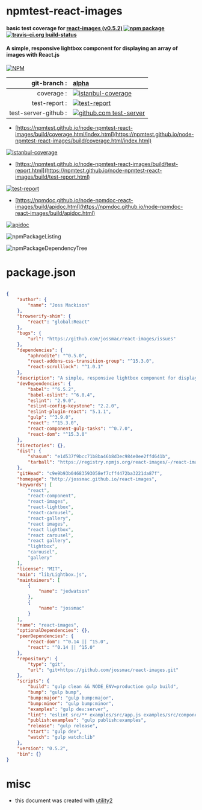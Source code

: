 # npmtest-react-images

#### basic test coverage for  [react-images (v0.5.2)](http://jossmac.github.io/react-images)  [![npm package](https://img.shields.io/npm/v/npmtest-react-images.svg?style=flat-square)](https://www.npmjs.org/package/npmtest-react-images) [![travis-ci.org build-status](https://api.travis-ci.org/npmtest/node-npmtest-react-images.svg)](https://travis-ci.org/npmtest/node-npmtest-react-images)

#### A simple, responsive lightbox component for displaying an array of images with React.js

[![NPM](https://nodei.co/npm/react-images.png?downloads=true&downloadRank=true&stars=true)](https://www.npmjs.com/package/react-images)

| git-branch : | [alpha](https://github.com/npmtest/node-npmtest-react-images/tree/alpha)|
|--:|:--|
| coverage : | [![istanbul-coverage](https://npmtest.github.io/node-npmtest-react-images/build/coverage.badge.svg)](https://npmtest.github.io/node-npmtest-react-images/build/coverage.html/index.html)|
| test-report : | [![test-report](https://npmtest.github.io/node-npmtest-react-images/build/test-report.badge.svg)](https://npmtest.github.io/node-npmtest-react-images/build/test-report.html)|
| test-server-github : | [![github.com test-server](https://npmtest.github.io/node-npmtest-react-images/GitHub-Mark-32px.png)](https://npmtest.github.io/node-npmtest-react-images/build/app/index.html) | | build-artifacts : | [![build-artifacts](https://npmtest.github.io/node-npmtest-react-images/glyphicons_144_folder_open.png)](https://github.com/npmtest/node-npmtest-react-images/tree/gh-pages/build)|

- [https://npmtest.github.io/node-npmtest-react-images/build/coverage.html/index.html](https://npmtest.github.io/node-npmtest-react-images/build/coverage.html/index.html)

[![istanbul-coverage](https://npmtest.github.io/node-npmtest-react-images/build/screenCapture.buildCi.browser.%252Ftmp%252Fbuild%252Fcoverage.lib.html.png)](https://npmtest.github.io/node-npmtest-react-images/build/coverage.html/index.html)

- [https://npmtest.github.io/node-npmtest-react-images/build/test-report.html](https://npmtest.github.io/node-npmtest-react-images/build/test-report.html)

[![test-report](https://npmtest.github.io/node-npmtest-react-images/build/screenCapture.buildCi.browser.%252Ftmp%252Fbuild%252Ftest-report.html.png)](https://npmtest.github.io/node-npmtest-react-images/build/test-report.html)

- [https://npmdoc.github.io/node-npmdoc-react-images/build/apidoc.html](https://npmdoc.github.io/node-npmdoc-react-images/build/apidoc.html)

[![apidoc](https://npmdoc.github.io/node-npmdoc-react-images/build/screenCapture.buildCi.browser.%252Ftmp%252Fbuild%252Fapidoc.html.png)](https://npmdoc.github.io/node-npmdoc-react-images/build/apidoc.html)

![npmPackageListing](https://npmtest.github.io/node-npmtest-react-images/build/screenCapture.npmPackageListing.svg)

![npmPackageDependencyTree](https://npmtest.github.io/node-npmtest-react-images/build/screenCapture.npmPackageDependencyTree.svg)



# package.json

```json

{
    "author": {
        "name": "Joss Mackison"
    },
    "browserify-shim": {
        "react": "global:React"
    },
    "bugs": {
        "url": "https://github.com/jossmac/react-images/issues"
    },
    "dependencies": {
        "aphrodite": "^0.5.0",
        "react-addons-css-transition-group": "^15.3.0",
        "react-scrolllock": "^1.0.1"
    },
    "description": "A simple, responsive lightbox component for displaying an array of images with React.js",
    "devDependencies": {
        "babel": "^6.5.2",
        "babel-eslint": "^6.0.4",
        "eslint": "2.9.0",
        "eslint-config-keystone": "2.2.0",
        "eslint-plugin-react": "5.1.1",
        "gulp": "^3.9.0",
        "react": "^15.3.0",
        "react-component-gulp-tasks": "^0.7.0",
        "react-dom": "^15.3.0"
    },
    "directories": {},
    "dist": {
        "shasum": "e1d537f9bcc71b8ba46b8d3ec984e0ee2ffd641b",
        "tarball": "https://registry.npmjs.org/react-images/-/react-images-0.5.2.tgz"
    },
    "gitHead": "c9e9b93b04683593058ef7cff4472ba3221da87f",
    "homepage": "http://jossmac.github.io/react-images",
    "keywords": [
        "react",
        "react-component",
        "react-images",
        "react-lightbox",
        "react-carousel",
        "react-gallery",
        "react images",
        "react lightbox",
        "react carousel",
        "react gallery",
        "lightbox",
        "carousel",
        "gallery"
    ],
    "license": "MIT",
    "main": "lib/Lightbox.js",
    "maintainers": [
        {
            "name": "jedwatson"
        },
        {
            "name": "jossmac"
        }
    ],
    "name": "react-images",
    "optionalDependencies": {},
    "peerDependencies": {
        "react-dom": "^0.14 || ^15.0",
        "react": "^0.14 || ^15.0"
    },
    "repository": {
        "type": "git",
        "url": "git+https://github.com/jossmac/react-images.git"
    },
    "scripts": {
        "build": "gulp clean && NODE_ENV=production gulp build",
        "bump": "gulp bump",
        "bump:major": "gulp bump:major",
        "bump:minor": "gulp bump:minor",
        "examples": "gulp dev:server",
        "lint": "eslint src/** examples/src/app.js examples/src/components/Gallery.js",
        "publish:examples": "gulp publish:examples",
        "release": "gulp release",
        "start": "gulp dev",
        "watch": "gulp watch:lib"
    },
    "version": "0.5.2",
    "bin": {}
}
```



# misc
- this document was created with [utility2](https://github.com/kaizhu256/node-utility2)
